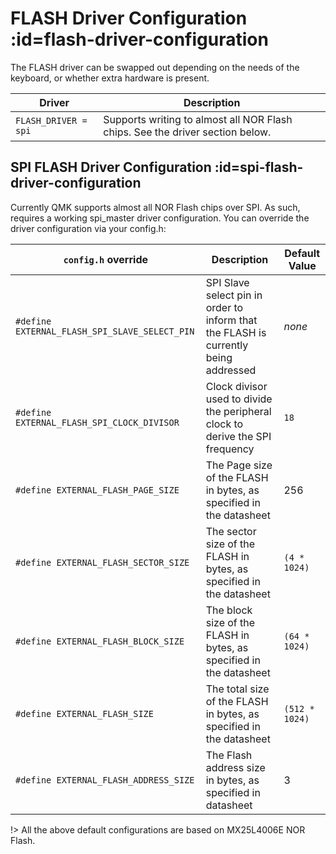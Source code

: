 # FLASH Driver Configuration :id=flash-driver-configuration

The FLASH driver can be swapped out depending on the needs of the keyboard, or whether extra hardware is present.

Driver                             | Description
-----------------------------------|---------------------------------------------------------------------------------------------------------------------------------------------------------------------------------------------------------------------------------------------------------------------------------------------------------------------------------------------------------
`FLASH_DRIVER = spi`               | Supports writing to almost all NOR Flash chips. See the driver section below.


## SPI FLASH Driver Configuration :id=spi-flash-driver-configuration

Currently QMK supports almost all NOR Flash chips over SPI. As such, requires a working spi_master driver configuration. You can override the driver configuration via your config.h:

`config.h` override                            | Description                                                                          | Default Value
-----------------------------------------------|--------------------------------------------------------------------------------------|--------------
`#define EXTERNAL_FLASH_SPI_SLAVE_SELECT_PIN`  | SPI Slave select pin in order to inform that the FLASH is currently being addressed  | _none_
`#define EXTERNAL_FLASH_SPI_CLOCK_DIVISOR`     | Clock divisor used to divide the peripheral clock to derive the SPI frequency        | `18`
`#define EXTERNAL_FLASH_PAGE_SIZE`             | The Page size of the FLASH in bytes, as specified in the datasheet                   | 256
`#define EXTERNAL_FLASH_SECTOR_SIZE`           | The sector size of the FLASH in bytes, as specified in the datasheet                 | `(4 * 1024)`
`#define EXTERNAL_FLASH_BLOCK_SIZE`            | The block size of the FLASH in bytes, as specified in the datasheet                  | `(64 * 1024)`
`#define EXTERNAL_FLASH_SIZE`                  | The total size of the FLASH in bytes, as specified in the datasheet                  | `(512 * 1024)`
`#define EXTERNAL_FLASH_ADDRESS_SIZE`          | The Flash address size in bytes, as specified in datasheet                           | 3

!> All the above default configurations are based on MX25L4006E NOR Flash.
